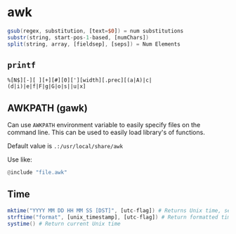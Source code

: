 # awk

```awk
gsub(regex, substitution, [text=$0]) = num substitutions
substr(string, start-pos-1-based, [numChars])
split(string, array, [fieldsep], [seps]) = Num Elements
```

## `printf`

```
%[N$][-][ ][+][#][0]['][width][.prec][(a|A)|c|(d|i)|e|f|F|g|G|o|s||u|x]
```


## AWKPATH (gawk)

Can use `AWKPATH` environment variable to easily specify files on the
command line. This can be used to easily load library's of functions.

Default value is `.:/usr/local/share/awk`

Use like:
```awk
@include "file.awk"
```

## Time

```awk
mktime("YYYY MM DD HH MM SS [DST]", [utc-flag]) # Returns Unix time, seconds since 1970
strftime("format", [unix_timestamp], [utc-flag]) # Return formatted time
systime() # Return current Unix time
```
